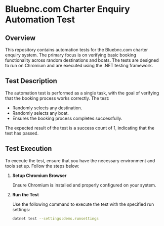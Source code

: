 # Bluebnc.com Charter Enquiry Automation Test

## Overview

This repository contains automation tests for the Bluebnc.com charter enquiry system. The primary focus is on verifying basic booking functionality across random destinations and boats. The tests are designed to run on Chromium and are executed using the .NET testing framework.

## Test Description

The automation test is performed as a single task, with the goal of verifying that the booking process works correctly. The test:

- Randomly selects any destination.
- Randomly selects any boat.
- Ensures the booking process completes successfully.

The expected result of the test is a success count of 1, indicating that the test has passed.

## Test Execution

To execute the test, ensure that you have the necessary environment and tools set up. Follow the steps below:

1. **Setup Chromium Browser**

   Ensure Chromium is installed and properly configured on your system.

2. **Run the Test**

   Use the following command to execute the test with the specified run settings:

   ```bash
   dotnet test --settings:demo.runsettings
